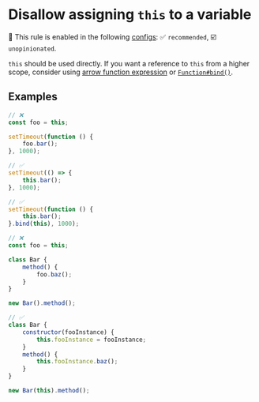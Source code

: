 # Disallow assigning `this` to a variable

💼 This rule is enabled in the following [configs](https://github.com/sindresorhus/eslint-plugin-unicorn#recommended-config): ✅ `recommended`, ☑️ `unopinionated`.

<!-- end auto-generated rule header -->
<!-- Do not manually modify this header. Run: `npm run fix:eslint-docs` -->

`this` should be used directly. If you want a reference to `this` from a higher scope, consider using [arrow function expression](https://developer.mozilla.org/en-US/docs/Web/JavaScript/Reference/Functions/Arrow_functions) or [`Function#bind()`](https://developer.mozilla.org/en-US/docs/Web/JavaScript/Reference/Global_objects/Function/bind).

## Examples

```js
// ❌
const foo = this;

setTimeout(function () {
	foo.bar();
}, 1000);

// ✅
setTimeout(() => {
	this.bar();
}, 1000);

// ✅
setTimeout(function () {
	this.bar();
}.bind(this), 1000);
```

```js
// ❌
const foo = this;

class Bar {
	method() {
		foo.baz();
	}
}

new Bar().method();

// ✅
class Bar {
	constructor(fooInstance) {
		this.fooInstance = fooInstance;
	}
	method() {
		this.fooInstance.baz();
	}
}

new Bar(this).method();
```
